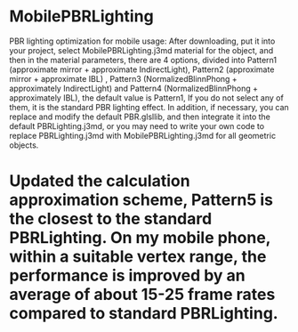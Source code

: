 # MobilePBRLighting
PBR lighting optimization for mobile
usage:
After downloading, put it into your project, select MobilePBRLighting.j3md material for the object, and then in the material parameters, there are 4 options, divided into Pattern1 (approximate mirror + approximate IndirectLight), Pattern2 (approximate mirror + approximate IBL) , Pattern3 (NormalizedBlinnPhong + approximately IndirectLight) and Pattern4 (NormalizedBlinnPhong + approximately IBL), the default value is Pattern1,
If you do not select any of them, it is the standard PBR lighting effect.
In addition, if necessary, you can replace and modify the default PBR.glsllib, and then integrate it into the default PBRLighting.j3md, or you may need to write your own code to replace PBRLighting.j3md with MobilePBRLighting.j3md for all geometric objects.

# Updated the calculation approximation scheme, Pattern5 is the closest to the standard PBRLighting. On my mobile phone, within a suitable vertex range, the performance is improved by an average of about 15-25 frame rates compared to standard PBRLighting.
